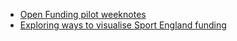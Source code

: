 * [Open Funding pilot weeknotes](open-funding-pilot)
* [Exploring ways to visualise Sport England funding](http://sportfunding.ff.studio)
